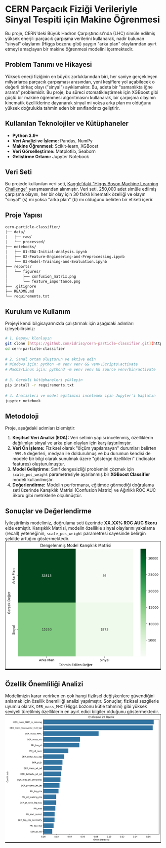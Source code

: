 # CERN Parçacık Fiziği Verileriyle Sinyal Tespiti için Makine Öğrenmesi

Bu proje, CERN'deki Büyük Hadron Çarpıştırıcısı'nda (LHC) simüle edilmiş yüksek enerjili parçacık çarpışma verilerini kullanarak, nadir bulunan "sinyal" olaylarını (Higgs bozonu gibi) yaygın "arka plan" olaylarından ayırt etmeyi amaçlayan bir makine öğrenmesi modelini içermektedir.

## Problem Tanımı ve Hikayesi

Yüksek enerji fiziğinin en büyük zorluklarından biri, her saniye gerçekleşen milyarlarca parçacık çarpışması arasından, yeni keşiflere yol açabilecek o değerli birkaç olayı ("sinyal") ayıklamaktır. Bu, adeta bir "samanlıkta iğne arama" problemidir. Bu proje, bu süreci otomatikleştirmek için XGBoost gibi güçlü bir makine öğrenmesi algoritmasını kullanarak, bir çarpışma olayının kinematik özelliklerine dayanarak sinyal mi yoksa arka plan mı olduğunu yüksek doğrulukla tahmin eden bir sınıflandırıcı geliştirir.

## Kullanılan Teknolojiler ve Kütüphaneler
- **Python 3.9+**
- **Veri Analizi ve İşleme:** Pandas, NumPy
- **Makine Öğrenmesi:** Scikit-learn, XGBoost
- **Veri Görselleştirme:** Matplotlib, Seaborn
- **Geliştirme Ortamı:** Jupyter Notebook

## Veri Seti
Bu projede kullanılan veri seti, [Kaggle'daki "Higgs Boson Machine Learning Challenge"](https://www.kaggle.com/c/higgs-boson/data) yarışmasından alınmıştır. Veri seti, 250,000 adet simüle edilmiş çarpışma olayını, her bir olay için 30 farklı kinematik özelliği ve olayın "sinyal" (s) mi yoksa "arka plan" (b) mı olduğunu belirten bir etiketi içerir.

## Proje Yapısı
```
cern-particle-classifier/
├── data/
│   ├── raw/
│   └── processed/
├── notebooks/
│   ├── 01-EDA-Initial-Analysis.ipynb
│   ├── 02-Feature-Engineering-and-Preprocessing.ipynb
│   └── 03-Model-Training-and-Evaluation.ipynb
├── reports/
│   └── figures/
│       ├── confusion_matrix.png
│       └── feature_importance.png
├── .gitignore
├── README.md
└── requirements.txt
```

## Kurulum ve Kullanım

Projeyi kendi bilgisayarınızda çalıştırmak için aşağıdaki adımları izleyebilirsiniz:

```bash
# 1. Depoyu klonlayın
git clone [https://github.com/idrisq/cern-particle-classifier.git](https://github.com/idrisq/cern-particle-classifier)
cd cern-particle-classifier

# 2. Sanal ortam oluşturun ve aktive edin
# Windows için: python -m venv venv && venv\Scripts\activate
# MacOS/Linux için: python3 -m venv venv && source venv/bin/activate

# 3. Gerekli kütüphaneleri yükleyin
pip install -r requirements.txt

# 4. Analizleri ve model eğitimini incelemek için Jupyter'i başlatın
jupyter notebook
```

## Metodoloji

Proje, aşağıdaki adımları izlemiştir:
1.  **Keşifsel Veri Analizi (EDA):** Veri setinin yapısı incelenmiş, özelliklerin dağılımları sinyal ve arka plan olayları için karşılaştırılmıştır.
2.  **Veri Ön İşleme:** Fiziksel olarak "ölçüm yapılamayan" durumları belirten `-999.0` değerleri, medyan ile doldurulmuş ve bu durumun kendisi de modele bir bilgi olarak sunulmak üzere "gösterge özellikleri" (indicator features) oluşturulmuştur.
3.  **Model Geliştirme:** Sınıf dengesizliği problemini çözmek için `scale_pos_weight` parametresiyle ayarlanmış bir **XGBoost Classifier** modeli kullanılmıştır.
4.  **Değerlendirme:** Modelin performansı, eğitimde görmediği doğrulama seti üzerinde Karışıklık Matrisi (Confusion Matrix) ve Ağırlıklı ROC AUC Skoru gibi metriklerle ölçülmüştür.

## Sonuçlar ve Değerlendirme

İyileştirilmiş modelimiz, doğrulama seti üzerinde **XX.XX% ROC AUC Skoru** elde etmiştir. Karışıklık Matrisi, modelin özellikle sinyal olaylarını yakalama (recall) yeteneğinin, `scale_pos_weight` parametresi sayesinde belirgin şekilde arttığını göstermektedir.
![Dengelenmiş Karışıklık Matrisi](reports/figures/confusion_matrix_balanced.png)

## Özellik Önemliliği Analizi

Modelimizin karar verirken en çok hangi fiziksel değişkenlere güvendiğini anlamak için özellik önemliliği analizi yapılmıştır. Sonuçlar, fiziksel sezgilerle uyumlu olarak, `DER_mass_MMC` (Higgs bozonu kütle tahmini) gibi yüksek seviyeli türetilmiş özelliklerin en ayırt edici bilgiler olduğunu göstermektedir.
![Özellik Önemliliği](reports/figures/feature-importance.png)

